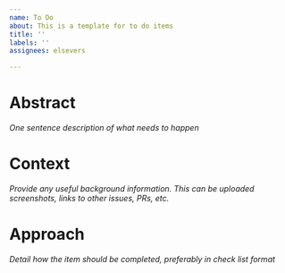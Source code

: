 ```yaml
---
name: To Do
about: This is a template for to do items
title: ''
labels: ''
assignees: elsevers

---
```


# Abstract
_One sentence description of what needs to happen_

# Context
_Provide any useful background information. This can be uploaded screenshots, links to other issues, PRs, etc._

# Approach
_Detail how the item should be completed, preferably in check list format_

